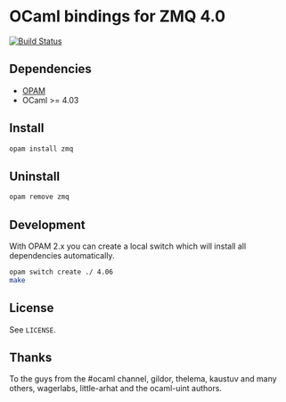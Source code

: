 OCaml bindings for ZMQ 4.0
==========================

[![Build Status](https://travis-ci.org/issuu/ocaml-zmq.svg?branch=master)](https://travis-ci.org/issuu/ocaml-zmq)

Dependencies
------------

  * [OPAM](http://opam.ocaml.org/)
  * OCaml >= 4.03

Install
-------

```sh
opam install zmq
```

Uninstall
---------

```sh
opam remove zmq
```

Development
-----------

With OPAM 2.x you can create a local switch which will install all dependencies automatically.

```sh
opam switch create ./ 4.06
make
```

License
-------

See `LICENSE`.

Thanks
------

To the guys from the #ocaml channel, gildor, thelema, kaustuv and many others,
wagerlabs, little-arhat and the ocaml-uint authors.
